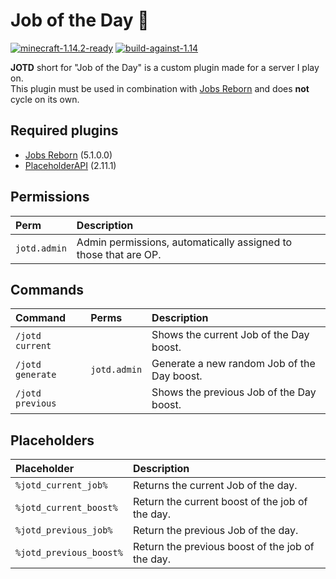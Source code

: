 # Job of the Day 💼
[![minecraft-1.14.2-ready](https://img.shields.io/badge/Minecraft-1.18.2%20ready-brightgreen.svg)](https://www.minecraft.net)
[![build-against-1.14](https://img.shields.io/badge/Spigot%20Build-1.18.2-brightgreen.svg)](https://www.spigotmc.org/)

**JOTD** short for "Job of the Day" is a custom plugin made for a server I play on.  
This plugin must be used in combination with [Jobs Reborn] and does **not** cycle on its own.

## Required plugins
- [Jobs Reborn] (5.1.0.0)
- [PlaceholderAPI] (2.11.1)

## Permissions

| Perm         | Description                                                     |
|:-------------|:----------------------------------------------------------------|
| `jotd.admin` | Admin permissions, automatically assigned to those that are OP. |

## Commands

| Command          | Perms        | Description                                 |
|:-----------------|:-------------|:--------------------------------------------| 
| `/jotd current`  |              | Shows the current Job of the Day boost.     |
| `/jotd generate` | `jotd.admin` | Generate a new random Job of the Day boost. |
| `/jotd previous` |              | Shows the previous Job of the Day boost.    |

## Placeholders

| Placeholder             | Description                                      |
|:------------------------|:-------------------------------------------------|
| `%jotd_current_job%`    | Returns the current Job of the day.              |
| `%jotd_current_boost%`  | Return the current boost of the job of the day.  |
| `%jotd_previous_job%`   | Return the previous Job of the day.              |
| `%jotd_previous_boost%` | Return the previous boost of the job of the day. |

[Jobs Reborn]: https://www.spigotmc.org/resources/jobs-reborn.4216/
[PlaceholderAPI]: https://www.spigotmc.org/resources/placeholderapi.6245/